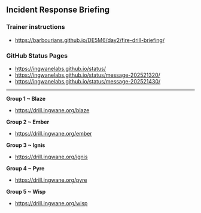 ## Incident Response Briefing

### Trainer instructions

- https://barbourians.github.io/DE5M6/day2/fire-drill-briefing/

### GitHub Status Pages

- https://ingwanelabs.github.io/status/
- https://ingwanelabs.github.io/status/message-202521320/
- https://ingwanelabs.github.io/status/message-202521430/

---

**Group 1 ~ Blaze**

- https://drill.ingwane.org/blaze

**Group 2 ~ Ember**

- https://drill.ingwane.org/ember

**Group 3 ~ Ignis**

- https://drill.ingwane.org/ignis

**Group 4 ~ Pyre**

- https://drill.ingwane.org/pyre

**Group 5 ~ Wisp**

- https://drill.ingwane.org/wisp
